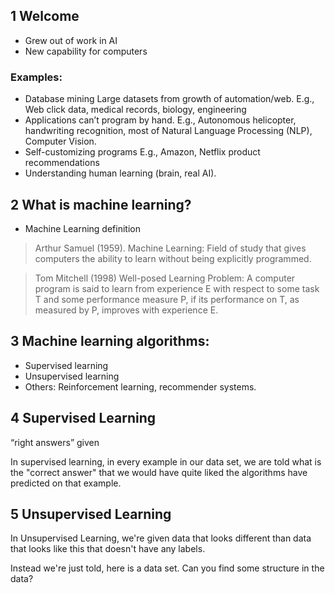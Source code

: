 ## 1 Welcome
- Grew out of work in AI
- New capability for computers
### Examples:
- Database mining
Large datasets from growth of automation/web.
E.g., Web click data, medical records, biology, engineering
- Applications can’t program by hand.
E.g., Autonomous helicopter, handwriting recognition, most of
Natural Language Processing (NLP), Computer Vision.
- Self-customizing programs
E.g., Amazon, Netflix product recommendations
- Understanding human learning (brain, real AI).

## 2 What is machine learning?

* Machine Learning definition

> Arthur Samuel (1959). Machine Learning: Field of study that gives computers the ability to learn without being explicitly programmed.

>Tom Mitchell (1998) Well-posed Learning
Problem: A computer program is said to learn
from experience E with respect to some task T
and some performance measure P, if its
performance on T, as measured by P, improves
with experience E.

## 3 Machine learning algorithms:
- Supervised learning
- Unsupervised learning
- Others: Reinforcement learning, recommender
systems.

## 4 Supervised Learning

“right answers” given

 In supervised learning, in every example in
our data set, we are told what is the
"correct answer" that we would have
quite liked the algorithms have predicted
on that example.

## 5 Unsupervised Learning

In Unsupervised Learning, we're given
data that looks different
than data that looks like
this that doesn't have
any labels.

Instead we're just told, here is a data set.
Can you find some structure in the data?


